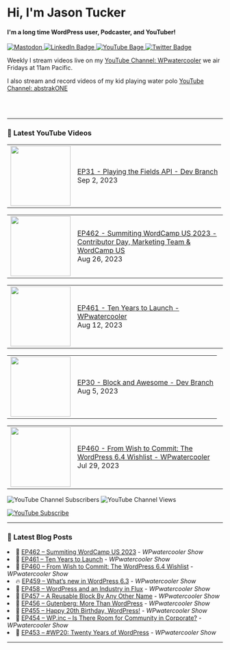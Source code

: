 # Hi, I'm Jason Tucker

#### I'm a long time WordPress user, Podcaster, and YouTuber!

<div id="badges">
  <a href="https://simian.rodeo/@jasontucker">
<img alt="Mastodon" src="https://img.shields.io/mastodon/follow/109265629430158597?domain=https%3A%2F%2Fsimian.rodeo&label=Follow%20%40jasontucker%40simianrodeo%20on%20Mastodon&logo=mastodon&style=for-the-badge">
  </a>
  <a href="https://linkedin.com/in/jasontucker">
    <img src="https://img.shields.io/badge/LinkedIn-blue?style=for-the-badge&logo=linkedin&logoColor=white" alt="LinkedIn Badge"/>
  </a>
  <a href="https://youtube.com/wpwatercooler">
    <img src="https://img.shields.io/youtube/channel/views/UCJwt6pUOwhJgmcJ9j-uS5Jw?label=YouTube&logo=YOUTUBE&style=for-the-badge" alt="YouTube Bage">
  </a>
  <a href="https://twitter.com/jasontucker">
    <img src="https://img.shields.io/badge/Twitter-grey?style=for-the-badge&logo=twitter&logoColor=white" alt="Twitter Badge"/>
  </a>
</div>


Weekly I stream videos live on my [YouTube Channel: WPwatercooler](https://youtube.com/wpwatercooler) we air Fridays at 11am Pacific.

I also stream and record videos of my kid playing water polo [YouTube Channel: abstrakONE](https://youtube.com/abstrakone)



<br />
<br />

---

### 🎥 Latest YouTube Videos

<!-- YOUTUBE:START --><table><tr><td><a href="https://www.youtube.com/watch?v=L6KhmhFq_qs"><img width="140px" src="https://i.ytimg.com/vi/L6KhmhFq_qs/mqdefault.jpg"></a></td>
<td><a href="https://www.youtube.com/watch?v=L6KhmhFq_qs">EP31 - Playing the Fields API - Dev Branch</a><br/>Sep 2, 2023</td></tr></table>
<table><tr><td><a href="https://www.youtube.com/watch?v=xwpNFhdYDE4"><img width="140px" src="https://i.ytimg.com/vi/xwpNFhdYDE4/mqdefault.jpg"></a></td>
<td><a href="https://www.youtube.com/watch?v=xwpNFhdYDE4">EP462 - Summiting WordCamp US 2023 - Contributor Day, Marketing Team &amp; WordCamp US</a><br/>Aug 26, 2023</td></tr></table>
<table><tr><td><a href="https://www.youtube.com/watch?v=cIwdvi3okms"><img width="140px" src="https://i.ytimg.com/vi/cIwdvi3okms/mqdefault.jpg"></a></td>
<td><a href="https://www.youtube.com/watch?v=cIwdvi3okms">EP461 - Ten Years to Launch - WPwatercooler</a><br/>Aug 12, 2023</td></tr></table>
<table><tr><td><a href="https://www.youtube.com/watch?v=3CB6wJGYISg"><img width="140px" src="https://i.ytimg.com/vi/3CB6wJGYISg/mqdefault.jpg"></a></td>
<td><a href="https://www.youtube.com/watch?v=3CB6wJGYISg">EP30 - Block and Awesome - Dev Branch</a><br/>Aug 5, 2023</td></tr></table>
<table><tr><td><a href="https://www.youtube.com/watch?v=wd_b9Lxcuao"><img width="140px" src="https://i.ytimg.com/vi/wd_b9Lxcuao/mqdefault.jpg"></a></td>
<td><a href="https://www.youtube.com/watch?v=wd_b9Lxcuao">EP460 - From Wish to Commit: The WordPress 6.4 Wishlist - WPwatercooler</a><br/>Jul 29, 2023</td></tr></table>
<!-- YOUTUBE:END -->


![YouTube Channel Subscribers](https://img.shields.io/youtube/channel/subscribers/UCJwt6pUOwhJgmcJ9j-uS5Jw?style=social)
![YouTube Channel Views](https://img.shields.io/youtube/channel/views/UCJwt6pUOwhJgmcJ9j-uS5Jw?style=social)
<br />

[![YouTube Subscribe](https://img.shields.io/badge/YouTube_@wpwatercooler-SUBSCRIBE-red?logo=youtube&style=for-the-badge&logoColor=red)](https://www.youtube.com/wpwatercooler?sub_confirmation=1) 




---

### 📑 Latest Blog Posts

<!-- BLOG-POST-LIST:START --><li>🚀 <a href='https://wpwatercooler.com/wpwatercooler/ep462-summiting-wordcamp-us-2023/'>EP462 – Summiting WordCamp US 2023</a> - <em>WPwatercooler Show</em></li><li>💫 <a href='https://wpwatercooler.com/wpwatercooler/ep461-ten-years-to-launch/'>EP461 – Ten Years to Launch</a> - <em>WPwatercooler Show</em></li><li>🚀 <a href='https://wpwatercooler.com/wpwatercooler/ep460-from-wish-to-commit-the-wordpress-6-4-wishlist/'>EP460 – From Wish to Commit: The WordPress 6.4 Wishlist</a> - <em>WPwatercooler Show</em></li><li>🔥 <a href='https://wpwatercooler.com/wpwatercooler/ep459-whats-new-in-wordpress-6-3/'>EP459 – What’s new in WordPress 6.3</a> - <em>WPwatercooler Show</em></li><li>💫 <a href='https://wpwatercooler.com/wpwatercooler/ep458-wordpress-and-an-industry-in-flux/'>EP458 – WordPress and an Industry in Flux</a> - <em>WPwatercooler Show</em></li><li>💯 <a href='https://wpwatercooler.com/wpwatercooler/ep457-a-reusable-block-by-any-other-name/'>EP457 – A Reusable Block By Any Other Name</a> - <em>WPwatercooler Show</em></li><li>🚀 <a href='https://wpwatercooler.com/wpwatercooler/ep456-gutenberg-more-than-wordpress/'>EP456 – Gutenberg: More Than WordPress</a> - <em>WPwatercooler Show</em></li><li>💫 <a href='https://wpwatercooler.com/wpwatercooler/ep455-happy-20th-birthday-wordpress/'>EP455 – Happy 20th Birthday, WordPress!</a> - <em>WPwatercooler Show</em></li><li>💯 <a href='https://wpwatercooler.com/wpwatercooler/ep454-wp-inc-is-there-room-for-community-in-corporate/'>EP454 – WP.inc – Is There Room for Community in Corporate?</a> - <em>WPwatercooler Show</em></li><li>🚀 <a href='https://wpwatercooler.com/wpwatercooler/ep453-wp20-twenty-years-of-wordpress/'>EP453 – #WP20: Twenty Years of WordPress</a> - <em>WPwatercooler Show</em></li><!-- BLOG-POST-LIST:END -->


---
